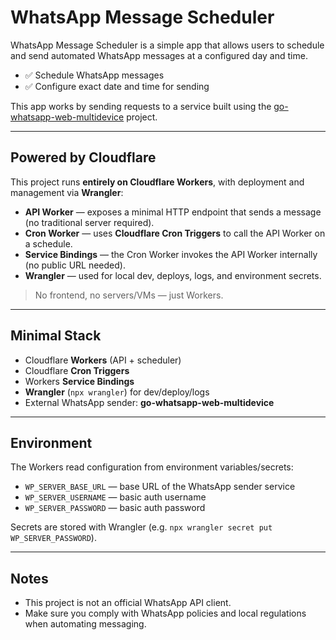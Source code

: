 # WhatsApp Message Scheduler

WhatsApp Message Scheduler is a simple app that allows users to schedule and send automated WhatsApp messages at a configured day and time.

- ✅ Schedule WhatsApp messages
- ✅ Configure exact date and time for sending

This app works by sending requests to a service built using the [go-whatsapp-web-multidevice](https://github.com/aldinokemal/go-whatsapp-web-multidevice) project.

---

## Powered by Cloudflare

This project runs **entirely on Cloudflare Workers**, with deployment and management via **Wrangler**:

- **API Worker** — exposes a minimal HTTP endpoint that sends a message (no traditional server required).
- **Cron Worker** — uses **Cloudflare Cron Triggers** to call the API Worker on a schedule.
- **Service Bindings** — the Cron Worker invokes the API Worker internally (no public URL needed).
- **Wrangler** — used for local dev, deploys, logs, and environment secrets.

> No frontend, no servers/VMs — just Workers.

---

## Minimal Stack

- Cloudflare **Workers** (API + scheduler)
- Cloudflare **Cron Triggers**
- Workers **Service Bindings**
- **Wrangler** (`npx wrangler`) for dev/deploy/logs
- External WhatsApp sender: **go-whatsapp-web-multidevice**

---

## Environment

The Workers read configuration from environment variables/secrets:

- `WP_SERVER_BASE_URL` — base URL of the WhatsApp sender service
- `WP_SERVER_USERNAME` — basic auth username
- `WP_SERVER_PASSWORD` — basic auth password

Secrets are stored with Wrangler (e.g. `npx wrangler secret put WP_SERVER_PASSWORD`).

---

## Notes

- This project is not an official WhatsApp API client.
- Make sure you comply with WhatsApp policies and local regulations when automating messaging.
